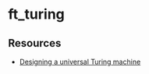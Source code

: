 # ft_turing

## Resources

- [Designing a universal Turing machine](https://ftlsid.com/Computation/Designing+a+universal+Turing+machine)
